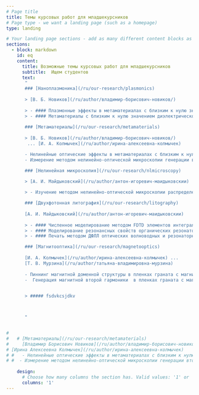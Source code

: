```yaml
---
# Page title
title: Темы курсовых работ для младшекурсников
# Page type - we want a landing page (such as a homepage)
type: landing

# Your landing page sections - add as many different content blocks as you like
sections:
  - block: markdown
    id: eq
    content:
      title: Возможные темы курсовых работ для младшекурсников   
      subtitle:  Ищем студентов
      text: 
       " 
       ### [Наноплазмоника](/ru/our-research/plasmonics) 
       
       > [В. Б. Новиков](/ru/author/владимир-борисович-новиков/) 
       
       > - #### Плазмонные эффекты в метаматериалах с близким к нулю значением диэлектрической проницаемости \n 
       > - #### Метаматериалы с близким к нулю значением диэлектрической проницаемости: оптические свойства 
      
       ### [Метаматериалы](/ru/our-research/metamaterials)
      
       > [В. Б. Новиков](/ru/author/владимир-борисович-новиков/)    
        ... [И. А. Колмычек](/ru/author/ирина-алексеевна-колмычек)   

       - Нелинейные оптические эффекты в метаматериалах с близким к нулю значением диэлектрической проницаемости  \n  
       - Измерение методом нелинейно-оптической микроскопии генерации второй гармоники внаноструктурах\n

       ### [Нелинейная микроскопия](/ru/our-research/nlmicroscopy) 

       > [А. И. Майдыковский](/ru/author/антон-игоревич-маидыковскии) 
       
       > - Изучение методом нелинейно-оптической микроскопии распределения оптического излучения в диэлектрических микрорезонаторах 

       ### [Двухфотонная литография](/ru/our-research/litography) 
       
       [А. И. Майдыковский](/ru/author/антон-игоревич-маидыковскии) 
       
       > - #### Численное моделирование методом FDTD элементов интегральной фотоники для ДФЛЛ \n 
       > - #### Моделирование резонансных свойств органических резонаторных структур\n
       > - #### Печать методом ДФЛЛ оптических волноводных и резонаторных структур.

       ### [Магнитооптика](/ru/our-research/magnetooptics) 
       
       [И. А. Колмычек](/ru/author/ирина-алексеевна-колмычек) ... 
       [Т. В. Мурзина](/ru/author/татьяна-владимировна-мурзина) 
       
       - Пиннинг магнитной доменной структуры в пленках граната с магнитной метаповерхностью \n 
       -  Генерация магнитной второй гармоники  в пленках граната с магнитной метаповерхностью 

      
       > ##### fsdvkcsjdkv



       "


#   
#   # [Метаматериалы](/ru/our-research/metamaterials)
#     [Владимир Борисович Новиков](/ru/author/владимир-борисович-новиков/)    
# [Ирина Алексеевна Колмычек](/ru/author/ирина-алексеевна-колмычек)   
# #   - Нелинейные оптические эффекты в метаматериалах с близким к нулю значением диэлектрической проницаемости
# #  - Измерение методом нелинейно-оптической микроскопии генерации второй гармоники в наноструктурах"  
      
    design:
      # Choose how many columns the section has. Valid values: '1' or '2'.
      columns: '1'
---
```



<!-- ---
title: Темы курсовых работ для младшекурсников
subtitle: приходите, пожалуйста 
#date: 2025-01-22
#authors: [ilya, andrey] # так можно добавить авторов (зачем?)

show_date: False
draft: false # если true, то не показывается, но все равно можно попасть по ссылке
profile: false
share: false 

# Это баннер на открытой странице новости 
# banner:
#     caption: 'Это подпись к баннеру'
#     image: 'coders.jpg' # тут нужно написать то, что идет после assets/media/
---

# [Наноплазмоника](/ru/our-research/plasmonics)
 [Владимир Борисович Новиков](/ru/author/владимир-борисович-новиков/)
- Плазмонные эффекты в метаматериалах с близким к нулю значением диэлектрической проницаемости 
- Метаматериалы с близким к нулю значением диэлектрической проницаемости: оптические свойства 

# [Метаматериалы](/ru/our-research/metamaterials)
  [Владимир Борисович Новиков](/ru/author/владимир-борисович-новиков/)    <br/>
[Ирина Алексеевна Колмычек](/ru/author/ирина-алексеевна-колмычек)   <br/>
 - Нелинейные оптические эффекты в метаматериалах с близким к нулю значением диэлектрической проницаемости
 - Измерение методом нелинейно-оптической микроскопии генерации второй гармоники в наноструктурах"  -->



<!-- as landing:  
<!-- ---
# Page title
title: Темы курсовых работ для младшекурсников
# Page type - we want a landing page (such as a homepage)
type: landing

# Your landing page sections - add as many different content blocks as you like
sections:
  - block: markdown
    id: eq
    content:
      title: Возможные темы курсовых работ для младшекурсников   
      subtitle: 
      text: Ищем студентов 
    design:
      # Choose how many columns the section has. Valid values: '1' or '2'.
      columns: '1'

  - block: markdown
    id: th1
    content:
      title: "[Наноплазмоника](/ru/our-research/plasmonics)"
      subtitle: "[Владимир Борисович Новиков](/ru/author/владимир-борисович-новиков/)"
      text: " - Плазмонные эффекты в метаматериалах с близким к нулю значением диэлектрической проницаемости \n
      - Метаматериалы с близким к нулю значением диэлектрической проницаемости: оптические свойства" 
    design:
      # Choose how many columns the section has. Valid values: '1' or '2'.
      columns: '2'
  
  - block: markdown
    id: th2
    content:
      title: "[Метаматериалы](/ru/our-research/metamaterials)"
      subtitle: "[Владимир Борисович Новиков](/ru/author/владимир-борисович-новиков/)  \n  [Ирина Алексеевна Колмычек](/ru/author/ирина-алексеевна-колмычек)"
      text: "- Нелинейные оптические эффекты в метаматериалах с близким к нулю значением диэлектрической проницаемости \n - Измерение методом нелинейно-оптической микроскопии генерации второй гармоники в наноструктурах" 
    design:
      # Choose how many columns the section has. Valid values: '1' or '2'.
      columns: '2'
  
  - block: markdown
    id: th3
    content:
      title: "[Нелинейная микроскопия](/ru/our-research/nlmicroscopy) "
      subtitle: "[Антон Игоревич Майдыковский](/ru/author/антон-игоревич-маидыковскии)"
      text: " - Изучение методом нелинейно-оптической микроскопии распределения оптического излучения в диэлектрических микрорезонаторах" 
    design:
      # Choose how many columns the section has. Valid values: '1' or '2'.
      columns: '2'

  - block: markdown
    id: th4
    content:
      title: "[Двухфотонная литография](/ru/our-research/litography)"
      subtitle: "[Антон Игоревич Майдыковский](/ru/author/антон-игоревич-маидыковскии)"
      text: " - Численное моделирование методом FDTD элементов интегральной фотоники для ДФЛЛ
              \n - Моделирование резонансных свойств органических резонаторных структур
              \n- Печать методом ДФЛЛ оптических волноводных и резонаторных структур." 
    design:
      # Choose how many columns the section has. Valid values: '1' or '2'.
      columns: '2'

  - block: markdown
    id: th5
    content:
      title: "[Магнитооптика](/ru/our-research/magnetooptics)"
      subtitle: "[Ирина Алексеевна Колмычек](/ru/author/ирина-алексеевна-колмычек) 
                \n [Татьяна Владимировна Мурзина](/ru/author/татьяна-владимировна-мурзина)"
      text: " - Пиннинг магнитной доменной структуры в пленках граната с магнитной метаповерхностью
            \n -  Генерация магнитной второй гармоники  в пленках граната с магнитной метаповерхностью" 
    design:
      # Choose how many columns the section has. Valid values: '1' or '2'.
      columns: '2'
---

<!-- 4 - Численное моделирование методом FDTD элементов интегральной фотоники для ДФЛЛ
4 - Моделирование резонансных свойств органических резонаторных структур
4 - Печать методом ДФЛЛ оптических волноводных и резонаторных структур.

2 - Измерение методом нелинейно-оптической микроскопии генерации второй гармоники в наноструктурах
3 - Изучение методом нелинейно-оптической микроскопии распределения оптического излучения в диэлектрических микрорезонаторах
5 - Пиннинг магнитной доменной структуры в пленках граната с магнитной метаповерхностью
5 - Генерация магнитной второй гармоники  в пленках граната с магнитной метаповерхностью
12 + -Метаматериалы с близким к нулю значением диэлектрической проницаемости: оптические свойства
12 + - Нелинейные оптические эффекты в метаматериалах с близким к нулю значением диэлектрической проницаемости
1 + Плазмонные эффекты в метаматериалах с близким к нулю значением диэлектрической проницаемости


1 [Наноплазмоника](/ru/our-research/plasmonics) <br> 2 [Метаматериалы и фотонные кристаллы](/ru/our-research/metamaterials) <br> 3 [Нелинейная микроскопия](/ru/our-research/nlmicroscopy) <br> 4 Двухфотонная лазерная литография <br> 5 [Магнитооптика](/ru/our-research/magnetooptics) <br> <h3> [Оборудование](/ru/research/#eq)</h3> --> 